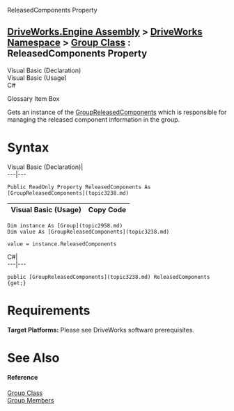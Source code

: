 ReleasedComponents Property   
  
[DriveWorks.Engine Assembly](topic2156.md) > [DriveWorks Namespace](topic2159.md) > [Group Class](topic2958.md) : ReleasedComponents Property  
---  
  
Visual Basic (Declaration)    
Visual Basic (Usage)    
C# 

Glossary Item Box

Gets an instance of the [GroupReleasedComponents](topic3238.md) which is responsible for managing the released component information in the group. 

# Syntax

Visual Basic (Declaration)|   
---|---  
      
    
    Public ReadOnly Property ReleasedComponents As [GroupReleasedComponents](topic3238.md)  
  
Visual Basic (Usage)| Copy Code  
---|---  
      
    
    Dim instance As [Group](topic2958.md)
    Dim value As [GroupReleasedComponents](topic3238.md)
     
    value = instance.ReleasedComponents  
  
C#|   
---|---  
      
    
    public [GroupReleasedComponents](topic3238.md) ReleasedComponents {get;}  
  
# Requirements

**Target Platforms:** Please see DriveWorks software prerequisites.

# See Also

#### Reference

[Group Class](topic2958.md)   
[Group Members](topic2959.md)


